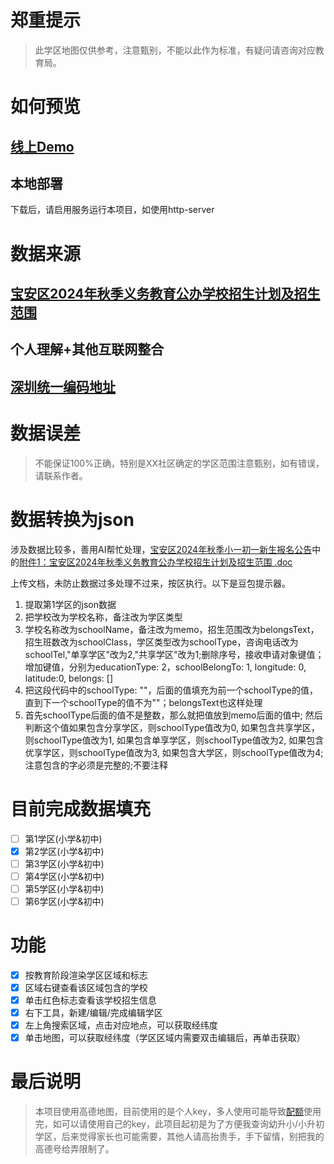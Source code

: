 <!--
 * @Author: iyou 15@qq.com
 * @Date: 2025-03-20 20:32:30
 * @LastEditors: iyou 15@qq.com
 * @LastEditTime: 2025-03-26 21:37:01
 * @FilePath: \sz_school_district_map\README.md
 * @Description: 这是默认设置,请设置`customMade`, 打开koroFileHeader查看配置 进行设置: https://github.com/OBKoro1/koro1FileHeader/wiki/%E9%85%8D%E7%BD%AE
-->
# 郑重提示

> 此学区地图仅供参考，注意甄别，不能以此作为标准，有疑问请咨询对应教育局。

# 如何预览

## [线上Demo](https://iltools.github.io/sz_school_district_map/baoan/index.html)

## 本地部署

下载后，请启用服务运行本项目，如使用http-server

# 数据来源

## [宝安区2024年秋季义务教育公办学校招生计划及招生范围](https://www.baoan.gov.cn/jyj/zwgk/zdly/zsxx/content/post_11398657.html)

## 个人理解+其他互联网整合 

## [深圳统一编码地址](http://www.szzlb.gov.cn/govmap/#/indexmap)

# 数据误差

> 不能保证100%正确，特别是XX社区确定的学区范围注意甄别，如有错误，请联系作者。

# 数据转换为json

涉及数据比较多，善用AI帮忙处理，[宝安区2024年秋季小一初一新生报名公告](https://www.baoan.gov.cn/jyj/zwgk/zdly/zsxx/content/post_11322394.html)中的[附件1：宝安区2024年秋季义务教育公办学校招生计划及招生范围 .doc](https://www.baoan.gov.cn/attachment/1/1451/1451171/11322394.doc)

上传文档，未防止数据过多处理不过来，按区执行。以下是豆包提示器。

1. 提取第1学区的json数据
2. 把学校改为学校名称，备注改为学区类型
3. 学校名称改为schoolName，备注改为memo，招生范围改为belongsText，招生班数改为schoolClass，学区类型改为schoolType，咨询电话改为schoolTel,"单享学区"改为2,"共享学区"改为1;删除序号，接收申请对象键值；增加键值，分别为educationType: 2，schoolBelongTo: 1, longitude: 0, latitude:0, belongs: []
4. 把这段代码中的schoolType: ""，后面的值填充为前一个schoolType的值，直到下一个schoolType的值不为""；belongsText也这样处理
5. 首先schoolType后面的值不是整数，那么就把值放到memo后面的值中; 然后判断这个值如果包含分享学区，则schoolType值改为0, 如果包含共享学区，则schoolType值改为1, 如果包含单享学区，则schoolType值改为2, 如果包含优享学区，则schoolType值改为3, 如果包含大学区，则schoolType值改为4;注意包含的字必须是完整的;不要注释

# 目前完成数据填充

+ [ ] 第1学区(小学&初中)
+ [x] 第2学区(小学&初中)
+ [ ] 第3学区(小学&初中)
+ [ ] 第4学区(小学&初中)
+ [ ] 第5学区(小学&初中)
+ [ ] 第6学区(小学&初中)

# 功能

- [x] 按教育阶段渲染学区区域和标志
- [x] 区域右键查看该区域包含的学校
- [x] 单击红色标志查看该学校招生信息
- [x] 右下工具，新建/编辑/完成编辑学区
- [x] 左上角搜索区域，点击对应地点，可以获取经纬度
- [x] 单击地图，可以获取经纬度（学区区域内需要双击编辑后，再单击获取）

# 最后说明

> 本项目使用高德地图，目前使用的是个人key，多人使用可能导致[配额](https://lbs.amap.com/upgrade#price)使用完，如可以请使用自己的key，此项目起初是为了方便我查询幼升小/小升初学区，后来觉得家长也可能需要，其他人请高抬贵手，手下留情，别把我的高德号给弄限制了。

